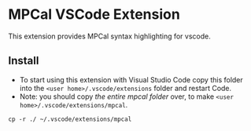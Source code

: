 # MPCal VSCode Extension 

This extension provides MPCal syntax highlighting for vscode.

## Install

* To start using this extension with Visual Studio Code copy this folder into the `<user home>/.vscode/extensions` folder and restart Code.
* Note: you should copy *the entire mpcal folder* over, to make `<user home>/.vscode/extensions/mpcal`.
```
cp -r ./ ~/.vscode/extensions/mpcal
```